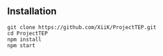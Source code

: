 ## Installation

```
git clone https://github.com/XiiK/ProjectTEP.git
cd ProjectTEP
npm install
npm start
```
